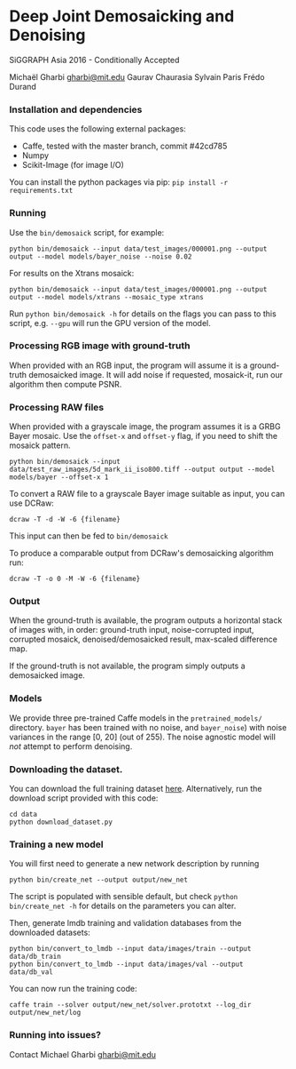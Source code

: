 # Deep Joint Demosaicking and Denoising

SiGGRAPH Asia 2016 - Conditionally Accepted

Michaël Gharbi <gharbi@mit.edu>
Gaurav Chaurasia
Sylvain Paris
Frédo Durand


### Installation and dependencies

This code uses the following external packages:
* Caffe, tested with the master branch, commit #42cd785
* Numpy
* Scikit-Image (for image I/O)

You can install the python packages via pip:
`pip install -r requirements.txt`


### Running

Use the `bin/demosaick` script, for example:

```shell
python bin/demosaick --input data/test_images/000001.png --output output --model models/bayer_noise --noise 0.02
```

For results on the Xtrans mosaick:

```shell
python bin/demosaick --input data/test_images/000001.png --output output --model models/xtrans --mosaic_type xtrans
```

Run `python bin/demosaick -h` for details on the flags you can pass to this script, e.g.
`--gpu` will run the GPU version of the model.


### Processing RGB image with ground-truth

When provided with an RGB input, the program will assume it is a ground-truth demosaicked image.
It will add noise if requested, mosaick-it, run our algorithm then compute PSNR.

### Processing RAW files

When provided with a grayscale image, the program assumes it is a GRBG Bayer mosaic.
Use the `offset-x` and `offset-y` flag, if you need to shift the mosaick pattern.

```shell
python bin/demosaick --input data/test_raw_images/5d_mark_ii_iso800.tiff --output output --model models/bayer --offset-x 1
```

To convert a RAW file to a grayscale Bayer image suitable as input, you can use DCRaw:

```shell
dcraw -T -d -W -6 {filename}
```

This input can then be fed to `bin/demosaick`

To produce a comparable output from DCRaw's demosaicking algorithm run:

```shell
dcraw -T -o 0 -M -W -6 {filename}
```

### Output

When the ground-truth is available, the program outputs a horizontal stack of
images with, in order: ground-truth input, noise-corrupted input, corrupted
mosaick, denoised/demosaicked result, max-scaled difference map.

If the ground-truth is not available, the program simply outputs a demosaicked image.


### Models

We provide three pre-trained Caffe models in the `pretrained_models/`
directory. `bayer` has been trained with no noise, and `bayer_noise`) with
noise variances in the range \[0, 20\] (out of 255). The noise agnostic model
will *not* attempt to perform denoising.


### Downloading the dataset.

You can download the full training dataset [here](https://groups.csail.mit.edu/graphics/demosaicnet/dataset.html).
Alternatively, run the download script provided with this code:

```shell
cd data
python download_dataset.py
```


### Training a new model

You will first need to generate a new network description by running 
```shell
python bin/create_net --output output/new_net
```

The script is populated with sensible default, but check `python
bin/create_net -h` for details on the parameters you can alter.

Then, generate lmdb training and validation databases from the downloaded datasets:

```shell
python bin/convert_to_lmdb --input data/images/train --output data/db_train
python bin/convert_to_lmdb --input data/images/val --output data/db_val
```

You can now run the training code:

```shell
caffe train --solver output/new_net/solver.prototxt --log_dir output/new_net/log 
```


### Running into issues?

Contact Michael Gharbi <gharbi@mit.edu>
